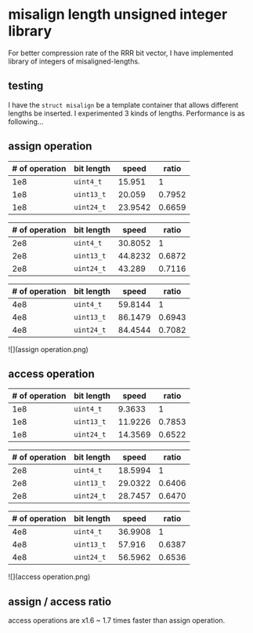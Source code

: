 # misalign length unsigned integer library

For better compression rate of the RRR bit vector, I have implemented library of integers of misaligned-lengths.

## testing 

I have the `struct misalign` be a template container that allows different lengths be inserted. I experimented 3 kinds of lengths. Performance is as following...

## assign operation

| # of operation | bit length | speed   | ratio  |
|----------------|------------|---------|--------|
| 1e8            | `uint4_t`  | 15.951  | 1      |
| 1e8            | `uint13_t` | 20.059  | 0.7952 |
| 1e8            | `uint24_t` | 23.9542 | 0.6659 |

| # of operation | bit length | speed   | ratio  |
|----------------|------------|---------|--------|
| 2e8            | `uint4_t`  | 30.8052 | 1      |
| 2e8            | `uint13_t` | 44.8232 | 0.6872 |
| 2e8            | `uint24_t` | 43.289  | 0.7116 |

| # of operation | bit length | speed   | ratio  |
|----------------|------------|---------|--------|
| 4e8            | `uint4_t`  | 59.8144 | 1      |
| 4e8            | `uint13_t` | 86.1479 | 0.6943 |
| 4e8            | `uint24_t` | 84.4544 | 0.7082 |

![](assign operation.png)

## access operation

| # of operation | bit length | speed   | ratio  |
|----------------|------------|---------|--------|
| 1e8            | `uint4_t`  | 9.3633  | 1      |
| 1e8            | `uint13_t` | 11.9226 | 0.7853 |
| 1e8            | `uint24_t` | 14.3569 | 0.6522 |

| # of operation | bit length | speed   | ratio  |
|----------------|------------|---------|--------|
| 2e8            | `uint4_t`  | 18.5994 | 1      |
| 2e8            | `uint13_t` | 29.0322 | 0.6406 |
| 2e8            | `uint24_t` | 28.7457 | 0.6470 |

| # of operation | bit length | speed   | ratio  |
|----------------|------------|---------|--------|
| 4e8            | `uint4_t`  | 36.9908 | 1      |
| 4e8            | `uint13_t` | 57.916  | 0.6387 |
| 4e8            | `uint24_t` | 56.5962 | 0.6536 |

![](access operation.png)


## assign / access ratio

access operations are x1.6 ~ 1.7 times faster than assign operation.
